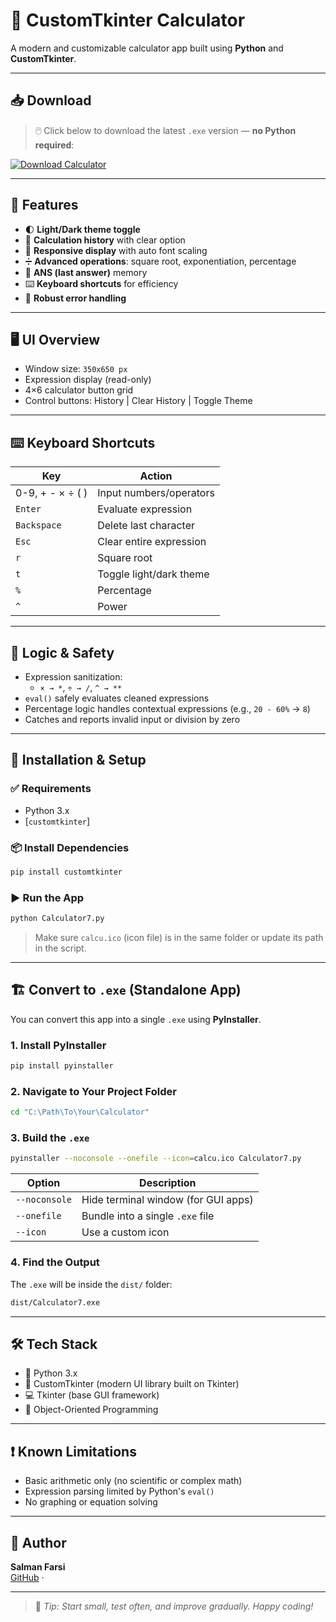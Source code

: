 # 🧮 CustomTkinter Calculator

A modern and customizable calculator app built using **Python** and **CustomTkinter**.


---

## 📥 Download

> 🖱️ Click below to download the latest `.exe` version — **no Python required**:

[![Download Calculator](https://img.shields.io/badge/Download-.exe-blue?style=for-the-badge&logo=windows)](
https://drive.google.com/file/d/1zvNPEAvZpcsSHNJ2GgOnN6DD9QhuDS6i/view?usp=sharing)

---

## 🚀 Features

- 🌓 **Light/Dark theme toggle**  
- 🧠 **Calculation history** with clear option  
- 📱 **Responsive display** with auto font scaling  
- ➗ **Advanced operations**: square root, exponentiation, percentage  
- 🔁 **ANS (last answer)** memory  
- ⌨️ **Keyboard shortcuts** for efficiency  
- 🚫 **Robust error handling**

---

## 🖥️ UI Overview

- Window size: `350x650 px`  
- Expression display (read-only)  
- 4×6 calculator button grid  
- Control buttons: History | Clear History | Toggle Theme  

---

## ⌨️ Keyboard Shortcuts

| Key              | Action                          |
|------------------|---------------------------------|
| 0-9, + - × ÷ ( ) | Input numbers/operators         |
| `Enter`          | Evaluate expression             |
| `Backspace`      | Delete last character           |
| `Esc`            | Clear entire expression         |
| `r`              | Square root                     |
| `t`              | Toggle light/dark theme         |
| `%`              | Percentage                      |
| `^`              | Power                           |

---

## 🧠 Logic & Safety

- Expression sanitization:  
  - `× → *`, `÷ → /`, `^ → **`  
- `eval()` safely evaluates cleaned expressions  
- Percentage logic handles contextual expressions (e.g., `20 - 60%` → `8`)  
- Catches and reports invalid input or division by zero  

---

## 🔧 Installation & Setup

### ✅ Requirements

- Python 3.x  
- [`customtkinter`]

### 📦 Install Dependencies

```bash
pip install customtkinter
```

### ▶️ Run the App

```bash
python Calculator7.py
```

> Make sure `calcu.ico` (icon file) is in the same folder or update its path in the script.

---

## 🏗️ Convert to `.exe` (Standalone App)

You can convert this app into a single `.exe` using **PyInstaller**.

### 1. Install PyInstaller

```bash
pip install pyinstaller
```

### 2. Navigate to Your Project Folder

```bash
cd "C:\Path\To\Your\Calculator"
```

### 3. Build the `.exe`

```bash
pyinstaller --noconsole --onefile --icon=calcu.ico Calculator7.py
```

| Option       | Description                         |
|--------------|-------------------------------------|
| `--noconsole`| Hide terminal window (for GUI apps) |
| `--onefile`  | Bundle into a single `.exe` file     |
| `--icon`     | Use a custom icon                   |

### 4. Find the Output

The `.exe` will be inside the `dist/` folder:

```bash
dist/Calculator7.exe
```

---

## 🛠️ Tech Stack

- 🐍 Python 3.x  
- 🧱 CustomTkinter (modern UI library built on Tkinter)  
- 💻 Tkinter (base GUI framework)  
- 🧩 Object-Oriented Programming  

---

## ❗ Known Limitations

- Basic arithmetic only (no scientific or complex math)  
- Expression parsing limited by Python's `eval()`  
- No graphing or equation solving  

---

## 👤 Author

**Salman Farsi**  
[GitHub](https://github.com/salman9sun) · 

---

> 🔎 *Tip: Start small, test often, and improve gradually. Happy coding!*
